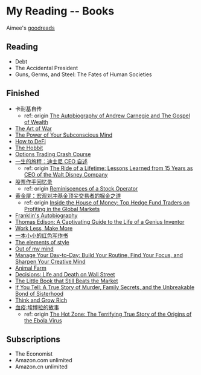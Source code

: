 # My Reading -- Books

Aimee's [goodreads](https://www.goodreads.com/user/show/90889710-aimee-zhu)

## Reading

- Debt
- The Accidental President
- Guns, Germs, and Steel: The Fates of Human Societies

## Finished

- 卡耐基自传
  - ref: origin [The Autobiography of Andrew Carnegie and The Gospel of Wealth](https://www.amazon.com/Autobiography-Andrew-Carnegie-Gospel-Classics-ebook/dp/B002G54Y3Q/ref=sr_1_4)
- [The Art of War](https://www.amazon.com/Art-War-AmazonClassics-Sun-Tzu-ebook/dp/B073QR86XF/ref=sr_1_4)
- [The Power of Your Subconscious Mind](https://www.amazon.com/15-Minute-Read-Power-Subconscious-ebook/dp/B08541YNTW/ref=rtpb_2/138-2049715-3003242)
- [How to DeFi](https://landing.coingecko.com/how-to-defi/)
- [The Hobbit](https://www.goodreads.com/book/show/38819529-the-hobbit)
- [Options Trading Crash Course](https://www.goodreads.com/book/show/50491494-options-trading-crash-course)
- [一生的旅程：迪士尼 CEO 自述](https://www.amazon.cn/dp/B087JNZ6ZL/ref=sr_1_1)
  - ref: origin [The Ride of a Lifetime: Lessons Learned from 15 Years as CEO of the Walt Disney Company](https://www.amazon.com/gp/product/0399592091/ref=ox_sc_act_title_1)
- [股票作手回忆录](https://www.goodreads.com/book/show/51957605)
  - ref: origin [Reminiscences of a Stock Operator](https://www.amazon.com/REMINISCENCES-STOCK-OPERATOR-Edwin-Lefevre-ebook/dp/B07ND35YTJ/ref=tmm_kin_swatch_0)
- [黄金屋：宏观对冲基金顶尖交易者的掘金之道](https://www.amazon.cn/dp/B00U3NDI1C/ref=sr_1_1)
  - ref: origin [Inside the House of Money: Top Hedge Fund Traders on Profiting in the Global Markets](https://www.amazon.com/Inside-House-Money-Traders-Profiting-ebook/dp/B00GYXP8CW/ref=sr_1_1)
- [Franklin's Autobiography](https://www.amazon.com/Franklins-Autobiography-Eclectic-English-Classics-ebook/dp/B0052GE5GC/)
- [Thomas Edison: A Captivating Guide to the Life of a Genius Inventor](https://www.goodreads.com/notes/38145718-thomas-edison/90889710-aimee-zhu)
- [Work Less, Make More](https://www.goodreads.com/notes/36992849-work-less-make-more/90889710-aimee-zhu?ref=bsop)
- [一本小小的红色写作书](https://www.goodreads.com/book/show/35561327)
- [The elements of style](https://www.amazon.com/Elements-Style-Fourth-William-Strunk-ebook/dp/B07NPN5HTP/ref=sr_1_4)
- [Out of my mind](https://www.amazon.com/Out-My-Mind-Sharon-Draper-ebook/dp/B003ATPRNI/ref=sr_1_3)
- [Manage Your Day-to-Day: Build Your Routine, Find Your Focus, and Sharpen Your Creative Mind](https://www.amazon.com/Manage-Your-Day-Day-Creative-ebook/dp/B00B77UE4W/ref=sr_1_2)
- [Animal Farm](https://www.amazon.com/Animal-Farm-Fairy-Modern-Classic-ebook/dp/B003K16PUU/ref=sr_1_1)
- [Decisions: Life and Death on Wall Street](https://www.amazon.com/Decisions-Death-Street-Kindle-Single-ebook/dp/B00TO1J78M/ref=sr_1_1)
- [The Little Book that Still Beats the Market](https://www.amazon.com/Little-Still-Market-Books-Profits-ebook/dp/B003VWCQB0/ref=sr_1_1)
- [If You Tell: A True Story of Murder, Family Secrets, and the Unbreakable Bond of Sisterhood](https://www.amazon.com/If-You-Tell-Unbreakable-Sisterhood-ebook/dp/B07Q5TL9SQ/ref=sr_1_3)
- [Think and Grow Rich](https://www.amazon.com/Think-Grow-Rich-Napoleon-Hill-ebook/dp/B08776ZZY4/ref=sr_1_3)
- [血疫:埃博拉的故事](https://www.amazon.cn/dp/B01HRYE86S/ref=sr_1_1)
  - ref: origin [The Hot Zone: The Terrifying True Story of the Origins of the Ebola Virus](https://www.amazon.com/Hot-Zone-Terrifying-Story-Origins-ebook/dp/B007DCU4IQ/ref=sr_1_1)


## Subscriptions

- The Economist
- Amazon.com unlimited
- Amazon.cn unlimited 
